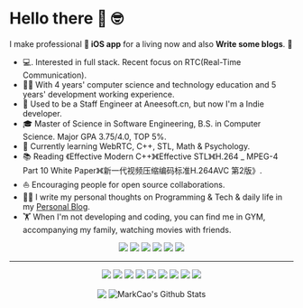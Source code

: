 # Hello there 👋 🤓

I make professional **📱 iOS app** for a living now and also **Write some blogs**. 🌈    

* 💻.  Interested in full stack. Recent focus on RTC(Real-Time Communication).
* 👨‍🎓   With 4 years' computer science and technology education and 5 years' development working experience.
* 💼   Used to be a Staff Engineer at Aneesoft.cn, but now I'm a Indie developer.
* 🎓   Master of Science in Software Engineering, B.S. in Computer Science. Major GPA 3.75/4.0, TOP 5%.
* 🌱   Currently learning WebRTC, C++, STL, Math & Psychology.
* 📚   Reading 《Effective Modern C++》《Effective STL》《H.264 _ MPEG-4 Part 10 White Paper》《新一代视频压缩编码标准H.264AVC 第2版》.
* ⛵   Encouraging people for open source collaborations.
* ✍🏻   I write my personal thoughts on Programming & Tech & daily life in my [Personal Blog](https://naivertc.top/).
* 🏋   When I'm not developing and coding, you can find me in GYM, accompanying my family, watching movies with friends.

<p align="center">
<img src="https://img.shields.io/badge/Robotics-brown"> <img src="https://img.shields.io/badge/Machine Learning-green"> <img src="https://img.shields.io/badge/Deep Learning-red"> <img src="https://img.shields.io/badge/Computer Vision-magenta"> <img src="https://img.shields.io/badge/Natural Language Processing-yellow"> <img src="https://img.shields.io/badge/Reinforcement Learning-blue"> 
</p>
<hr>
<p align="center">
<img src="https://img.shields.io/badge/TensorFlow%20-%23FF6F00.svg?&style=for-the-badge&logo=TensorFlow&logoColor=white" /> <img src="https://img.shields.io/badge/Keras%20-%23D00000.svg?&style=for-the-badge&logo=Keras&logoColor=white"/> <img src="https://img.shields.io/badge/javascript%20-%23323330.svg?&style=for-the-badge&logo=javascript&logoColor=%23F7DF1E"/> <img src="https://img.shields.io/badge/html5%20-%23E34F26.svg?&style=for-the-badge&logo=html5&logoColor=white"/> <img src="https://img.shields.io/badge/css3%20-%231572B6.svg?&style=for-the-badge&logo=css3&logoColor=white"/> <img src="https://img.shields.io/badge/python%20-%2314354C.svg?&style=for-the-badge&logo=python&logoColor=white"/> <img src="https://img.shields.io/badge/c++%20-%2300599C.svg?&style=for-the-badge&logo=c%2B%2B&ogoColor=white"/> <img src="https://img.shields.io/badge/git%20-%23F05033.svg?&style=for-the-badge&logo=git&logoColor=white"/> <img src="https://img.shields.io/badge/github%20-%23121011.svg?&style=for-the-badge&logo=github&logoColor=white"/>
</p>

<p align=center>  
  <img align="center" src="https://github-readme-stats.vercel.app/api/top-langs/?username=industriousonesoft
&hide_langs_below=1&theme=default&line_height=27&layout=compact" />
  <img align="center" src="https://github-readme-stats.vercel.app/api?username=industriousonesoft
&show_icons=true&count_private=true&include_all_commits=true&line_height=21" alt="MarkCao's Github Stats" />
</p>






